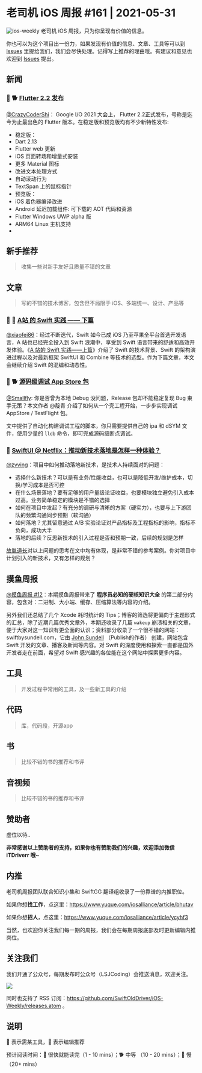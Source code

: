 # 老司机 iOS 周报 #161 | 2021-05-31

![ios-weekly](https://github.com/SwiftOldDriver/iOS-Weekly/blob/master/assets/ios-weekly.png?raw=true)
老司机 iOS 周报，只为你呈现有价值的信息。

你也可以为这个项目出一份力，如果发现有价值的信息、文章、工具等可以到 [Issues](https://github.com/SwiftOldDriver/iOS-Weekly/issues) 里提给我们，我们会尽快处理。记得写上推荐的理由哦。有建议和意见也欢迎到 [Issues](https://github.com/SwiftOldDriver/iOS-Weekly/issues) 提出。

## 新闻

### 🌟 🐕 [Flutter 2.2 发布](https://mp.weixin.qq.com/s/_btkqmzWMeZLlL4UdhtUhw)

[@CrazyCoderShi](https://github.com/CrazyCoderShi)： Google I/O 2021 大会上， Flutter 2.2正式发布，号称是迄今为止最出色的 Flutter 版本。在稳定版和预览版均有不少新特性发布:
- 稳定版：
 - Dart 2.13
 - Flutter web 更新
 - iOS 页面转场和增量式安装
 - 更多 Material 图标
 - 改进文本处理方式
 - 自动滚动行为
 - TextSpan 上的鼠标指针
- 预览版：
 - iOS 着色器编译改进
 - Android 延迟加载组件: 可下载的 AOT 代码和资源
 - Flutter Windows UWP alpha 版
 - ARM64 Linux 主机支持
 - 

## 新手推荐

> 收集一些对新手友好且质量不错的文章

## 文章

> 写的不错的技术博客，包含但不局限于 iOS、多端统一、设计、产品等

### 🌟 🐢 [A站 的 Swift 实践 —— 下篇](https://mp.weixin.qq.com/s/EIPHLdxBMb5MiRDDfxzJtA)

[@xiaofei86](https://github.com/xiaofei86)：经过不断迭代，Swift 如今已成 iOS 乃至苹果全平台首选开发语言，A 站也已经完全投入到 Swift 浪潮中，享受到 Swift 语言带来的舒适和高效开发体验。《[A 站的 Swift 实践——上篇](https://mp.weixin.qq.com/s?__biz=MzkxOTI0MTA2OA==&mid=2247485577&idx=1&sn=8afb1e639a832c10a966ff0ab7576b44&chksm=c1a4608af6d3e99ceeff729ea6736394266cbca7ac46040a1401d1dd805d4ae0950a5f1ae411&scene=21#wechat_redirect)》介绍了 Swift 的技术背景、Swift 的架构演进过程以及对最新框架 SwiftUI 和 Combine 等技术的选型。作为下篇文章，本文会继续介绍 Swift 的混编和动态性。

### 🚧 🐕 [源码级调试 App Store 包](https://blog.indigo.codes/2021/05/23/debug-your-app-store-app/)

[@Smallfly](https://github.com/iostalks): 你是否曾为本地 Debug 没问题，Release 包却不能稳定复现 Bug 束手无策？本文作者 @靛青 介绍了如何从一个壳工程开始，一步步实现调试 AppStore / TestFlight 包。

文中提供了自动化构建调试工程的脚本，你只需要提供自己的 ipa 和 dSYM 文件，使用少量的 `lldb` 命令，即可完成源码级断点调试。

### 🐎 [SwiftUI @ Netflix：推动新技术落地是怎样一种体验？](https://mp.weixin.qq.com/s/oRPRCx78owLe3_gROYapCw)

[@zvving](https://github.com/zvving)：项目中如何推动落地新技术，是技术人持续面对的问题：

- 选择什么新技术？可以是有业务/性能收益，也可以是降低开发/维护成本，切换/学习成本是否可控
- 在什么场景落地？要有足够的用户量级论证收益，也要模块独立避免引入成本过高。业务简单稳定的模块是不错的选择
- 如何在项目中发起？有充分的调研与清晰的方案（硬实力），也要与上下游团队的频繁沟通同步预期（软沟通）
- 如何落地？尤其留意通过 A/B 实验论证对产品指标及工程指标的影响，指标不负向，成功大半
- 落地的后续？反思新技术的引入过程是否和预期一致，后续的规划是怎样

[故胤道长](https://www.jianshu.com/u/8d5b91490ca5)对以上问题的思考在文中均有体现，是非常不错的参考案例。你对项目中计划引入的新技术，又有怎样的规划？

## 摸鱼周报

[@摸鱼周报 #12](https://mp.weixin.qq.com/s/hJkXjH1OFoF1XSd1ENlpAQ)：本期摸鱼周报带来了 **程序员必知的硬核知识大全** 的第二部分内容，包含对：二进制、大小端、缓存、压缩算法等内容的介绍。

另外我们还总结了几个 Xcode 耗时统计的 Tips；博客的筛选将更偏向于主题形式的汇总，除了近期几篇优秀文章外，本期还收录了几篇 `wakeup` 崩溃相关的文章，便于大家对这一知识有更全面的认识；资料部分收录了一个很不错的网站：swiftbysundell.com，它由 [John Sundell](https://twitter.com/johnsundell) （Publish的作者） 创建，网站包含 Swift 开发的文章、播客及新闻等内容。对 Swift 的深度使用和探索一直都是国外开发者走在前面，希望对 Swift 感兴趣的各位能在这个网站中探索更多内容。

## 工具

> 开发过程中常用的工具，及一些新工具的介绍

## 代码

> 库，代码段，开源app

## 书

> 比较不错的书的推荐和书评

## 音视频

> 比较不错的书的推荐和书评

## 赞助者

虚位以待..

**非常感谢以上赞助者的支持，如果你也有赞助我们的兴趣，欢迎添加微信 iTDriverr 哦~**

## 内推

老司机周报团队联合知识小集和 SwiftGG 翻译组收录了一份靠谱的内推职位。

如果你想**找工作**，点这里：https://www.yuque.com/iosalliance/article/bhutav

如果你想**招人**，点这里：https://www.yuque.com/iosalliance/article/ycyhf3

当然，也欢迎你关注我们每一期的周报，我们会在每期周报底部及时更新编辑内推岗位。

## 关注我们

我们开通了公众号，每期发布时公众号（LSJCoding）会推送消息，欢迎关注。

![](https://github.com/SwiftOldDriver/iOS-Weekly/blob/master/assets/qrcode_for_wechat.jpg?raw=true)

同时也支持了 RSS 订阅：https://github.com/SwiftOldDriver/iOS-Weekly/releases.atom 。

## 说明

🚧 表示需某工具，🌟 表示编辑推荐

预计阅读时间：🐎 很快就能读完（1 - 10 mins）；🐕 中等 （10 - 20 mins）；🐢 慢（20+ mins）
